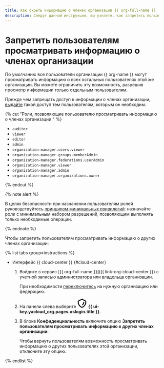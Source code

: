 ```yaml
---
title: Как скрыть информацию о членах организации {{ org-full-name }}
description: Следуя данной инструкции, вы узнаете, как запретить пользователям организации просматривать информацию о других членах этой организации.
---
```


# Запретить пользователям просматривать информацию о членах организации

По умолчанию все пользователи организации {{ org-name }} могут просматривать информацию о всех остальных пользователях этой же организации. Вы можете ограничить эту возможность, разрешив просмотр информации только отдельным пользователям.

Прежде чем запрещать доступ к информации о членах организации, [выдайте](./add-role.md) такой доступ тем пользователям, которым он необходим.

{% cut "Роли, позволяющие пользователю просматривать информацию о членах организации:" %}

* `auditor`
* `viewer`
* `editor`
* `admin`
* `organization-manager.users.viewer`
* `organization-manager.groups.memberAdmin`
* `organization-manager.federations.userAdmin`
* `organization-manager.viewer`
* `organization-manager.admin`
* `organization-manager.organizations.owner`

{% endcut %}

{% note alert %}

В целях безопасности при назначении пользователям ролей руководствуйтесь [принципом минимальных привилегий](../../security/domains/iam-checklist.md#resources-and-roles): назначайте роли с минимальным набором разрешений, позволяющим выполнять только необходимые операции.

{% endnote %}


Чтобы запретить пользователям просматривать информацию о других членах организации:

{% list tabs group=instructions %}

- Интерфейс {{ cloud-center }} {#cloud-center}

  1. Войдите в сервис [{{ org-full-name }}]({{ link-org-cloud-center }}) с учетной записью администратора или владельца организации.

      При необходимости [переключитесь](./manage-organizations.md#switch-to-another-org) на нужную организацию или федерацию.

  1. На панели слева выберите ![shield](../../_assets/console-icons/shield.svg) **{{ ui-key.yacloud_org.pages.oslogin.title }}**.

  1. В блоке **Конфиденциальность** включите опцию **Запретить пользователям просматривать информацию о других членах организации**.

      Чтобы вернуть пользователям возможность просматривать информацию о других пользователях этой организации, отключите эту опцию.

{% endlist %}